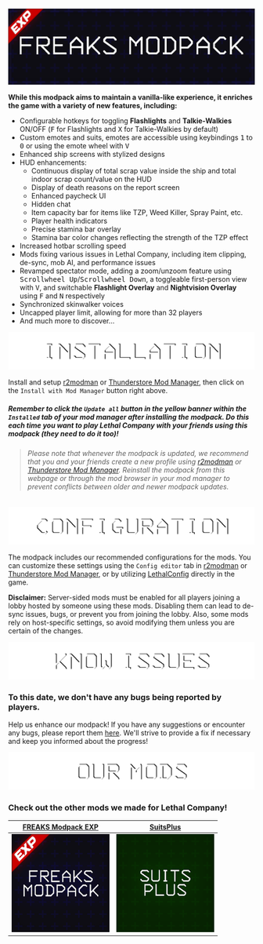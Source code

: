 ![banner.png](https://raw.githubusercontent.com/FREAKS-Network/LC-Modpack/master/.github/assets/img/banner.png)

**While this modpack aims to maintain a vanilla-like experience, it enriches the game with a variety of new features, including:**

- Configurable hotkeys for toggling **Flashlights** and **Talkie-Walkies** ON/OFF (<kbd>F</kbd> for Flashlights and <kbd>X</kbd> for Talkie-Walkies by default)
- Custom emotes and suits, emotes are accessible using keybindings <kbd>1</kbd> to <kbd>0</kbd> or using the emote wheel with <kbd>V</kbd>
- Enhanced ship screens with stylized designs
- HUD enhancements:
  - Continuous display of total scrap value inside the ship and total indoor scrap count/value on the HUD
  - Display of death reasons on the report screen
  - Enhanced paycheck UI
  - Hidden chat
  - Item capacity bar for items like TZP, Weed Killer, Spray Paint, etc.
  - Player health indicators
  - Precise stamina bar overlay
  - Stamina bar color changes reflecting the strength of the TZP effect
- Increased hotbar scrolling speed
- Mods fixing various issues in Lethal Company, including item clipping, de-sync, mob AI, and performance issues
- Revamped spectator mode, adding a zoom/unzoom feature using <kbd>Scrollwheel Up</kbd>/<kbd>Scrollwheel Down</kbd>, a toggleable first-person view with <kbd>V</kbd>, and switchable **Flashlight Overlay** and **Nightvision Overlay** using <kbd>F</kbd> and <kbd>N</kbd> respectively
- Synchronized skinwalker voices
- Uncapped player limit, allowing for more than 32 players
- And much more to discover...



![installation.png](https://raw.githubusercontent.com/FREAKS-Network/LC-Modpack/master/.github/assets/img/installation.png)

Install and setup [r2modman](https://new.thunderstore.io/c/lethal-company/p/ebkr/r2modman/) or [Thunderstore Mod Manager](https://www.overwolf.com/app/thunderstore-thunderstore_mod_manager), then click on the `Install with Mod Manager` button right above.

##### Remember to click the `Update all` button in the yellow banner within the `Installed` tab of your mod manager after installing the modpack. Do this each time you want to play Lethal Company with your friends using this modpack (they need to do it too)!

> ###### Please note that whenever the modpack is updated, we recommend that you and your friends create a new profile using [r2modman](https://new.thunderstore.io/c/lethal-company/p/ebkr/r2modman/) or [Thunderstore Mod Manager](https://www.overwolf.com/app/thunderstore-thunderstore_mod_manager). Reinstall the modpack from this webpage or through the mod browser in your mod manager to prevent conflicts between older and newer modpack updates.



![configuration.png](https://raw.githubusercontent.com/FREAKS-Network/LC-Modpack/master/.github/assets/img/configuration.png)

The modpack includes our recommended configurations for the mods. You can customize these settings using the `Config editor` tab in [r2modman](https://new.thunderstore.io/c/lethal-company/p/ebkr/r2modman/) or [Thunderstore Mod Manager](https://www.overwolf.com/app/thunderstore-thunderstore_mod_manager), or by utilizing [LethalConfig](https://new.thunderstore.io/c/lethal-company/p/AinaVT/LethalConfig/) directly in the game.

**Disclaimer:** Server-sided mods must be enabled for all players joining a lobby hosted by someone using these mods. Disabling them can lead to de-sync issues, bugs, or prevent you from joining the lobby. Also, some mods rely on host-specific settings, so avoid modifying them unless you are certain of the changes.



![known_issues.png](https://raw.githubusercontent.com/FREAKS-Network/LC-Modpack/master/.github/assets/img/known_issues.png)

### To this date, we don't have any bugs being reported by players.

Help us enhance our modpack! If you have any suggestions or encounter any bugs, please report them [here](https://github.com/FREAKS-Network/LC-Modpack/issues). We'll strive to provide a fix if necessary and keep you informed about the progress!



![our_mods.png](https://raw.githubusercontent.com/FREAKS-Network/LC-Modpack/master/.github/assets/img/our_mods.png)

### Check out the other mods we made for Lethal Company!

| **[FREAKS Modpack EXP](https://new.thunderstore.io/c/lethal-company/p/FREAKS/FREAKS_Modpack_EXPERIMENTAL/)** | **[SuitsPlus](https://new.thunderstore.io/c/lethal-company/p/FREAKS/SuitsPlus/)** |
| :--------: | :--------: |
| [<img src="https://raw.githubusercontent.com/FREAKS-Network/LC-Modpack/experimental/icon.png" alt="freaks_modpack_exp" width="200"/>](https://new.thunderstore.io/c/lethal-company/p/FREAKS/FREAKS_Modpack_EXPERIMENTAL/) | [<img src="https://raw.githubusercontent.com/FREAKS-Network/LC-SuitsPlus/master/icon.png" alt="suitsplus" width="200"/>](https://new.thunderstore.io/c/lethal-company/p/FREAKS/SuitsPlus/) |
